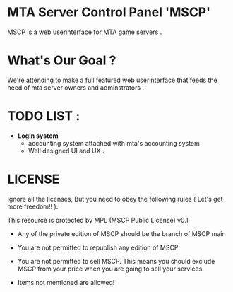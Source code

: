 # MTA Server Control Panel 'MSCP' 
  MSCP is a web userinterface for [MTA](https://github.com/multitheftauto/mtasa-blue) game servers .

# What's Our Goal ? 
  We're attending to make a full featured web userinterface that feeds the need of mta server owners and adminstrators .

# TODO LIST : 
* **Login system**
  * accounting system attached with mta's accounting system
  * Well designed UI and UX  .
# **LICENSE**
Ignore all the licenses, But you need to obey the following rules ( Let's get more freedom!! ).

This resource is protected by MPL (MSCP Public License)  v0.1

* Any of the private edition of MSCP should be the branch of MSCP main

* You are not permitted to republish any edition of MSCP.

* You are not permitted to sell MSCP. This means you should exclude MSCP from your price when you are going to sell your services.

* Items not mentioned are allowed!
